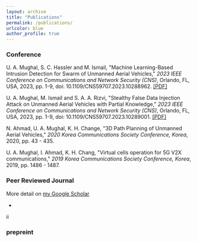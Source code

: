 ```yaml
---
layout: archive
title: "Publications"
permalink: /publications/
urlcolor: blue
author_profile: true
---
```


### Conference

U. A. Mughal, S. C. Hassler and M. Ismail, "Machine Learning-Based Intrusion Detection for Swarm of Unmanned Aerial Vehicles," *2023 IEEE Conference on Communications and Network Security (CNS)*, Orlando, FL, USA, 2023, pp. 1-9, doi: 10.1109/CNS59707.2023.10288962. [[PDF]](../files/ML.pdf)


U. A. Mughal, M. Ismail and S. A. A. Rizvi, "Stealthy False Data Injection Attack on Unmanned Aerial Vehicles with Partial Knowledge," *2023 IEEE Conference on Communications and Network Security (CNS)*, Orlando, FL, USA, 2023, pp. 1-9, doi: 10.1109/CNS59707.2023.10289001. [[PDF]](../files/FDI.pdf)

N. Ahmad, U. A. Mughal, K. H. Change, "3D Path Planning of Unmanned Aerial Vehicles," *2020 Korea Communications Society Conference, Korea*, 2020, pp. 43 - 435. 


U. A. Mughal, I. Ahmad, K. H. Chang, "Virtual cells operation for 5G V2X communications," *2019 Korea Communications Society Conference, Korea*, 2019, pp. 1486 - 1487. 


### Peer Reviewed Journal

More detail on [my Google Scholar](https://scholar.google.com/citations?hl=en&user=yIQfpKIAAAAJ&view_op=list_works&sortby=pubdate)

-
ii

### prepreint 
